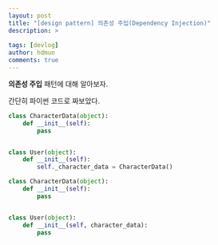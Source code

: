 ```yaml
---
layout: post
title: "[design pattern] 의존성 주입(Dependency Injection)"
description: >
  
tags: [devlog]
author: hdmun
comments: true
---
```


**의존성 주입** 패턴에 대해 알아보자.  


간단히 파이썬 코드로 짜보았다.  


~~~python
class CharacterData(object):
    def __init__(self):
        pass


class User(object):
    def __init__(self):
        self._character_data = CharacterData()
~~~


~~~python
class CharacterData(object):
    def __init__(self):
        pass


class User(object):
    def __init__(self, character_data):
        pass
~~~

